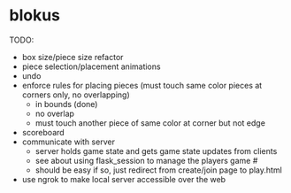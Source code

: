 # blokus
TODO:
* box size/piece size refactor
* piece selection/placement animations
* undo
* enforce rules for placing pieces (must touch same color pieces at corners only, no overlapping)
  * in bounds (done)
  * no overlap
  * must touch another piece of same color at corner but not edge
* scoreboard
* communicate with server
  * server holds game state and gets game state updates from clients
  * see about using flask_session to manage the players game #
  * should be easy if so, just redirect from create/join page to play.html
* use ngrok to make local server accessible over the web